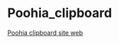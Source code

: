 # Poohia_clipboard
<a href="http://www.poohia.com/en/poohia-clipboard/"> Poohia clipboard site web </a>

